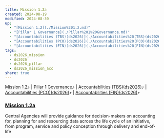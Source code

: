 ```yaml
---
title: Mission 1.2a
created: 2024-08-19
modified: 2024-08-30
up:
  - "[Mission 1.2](./Mission%201.2.md)"
  - "[Pillar 1 Governance](./Pillar%201%20Governance.md)"
  - "[Accountabilities (TBS)(ds2026)](./Accountabilities%20(TBS)(ds2026).md)"
  - "[Accountabilities (PCO)(ds2026)](./Accountabilities%20(PCO)(ds2026).md)"
  - "[Accountabilities (FIN)(ds2026)](./Accountabilities%20(FIN)(ds2026).md)"
tags:
  - ds2026_mission
  - ds2026
  - ds2026_pillar
  - ds2026_mission_acc
share: true
---
```

[Mission 1.2](./Mission%201.2.md)⤴️ | [Pillar 1 Governance](./Pillar%201%20Governance.md)⤴️ | [Accountabilities (TBS)(ds2026)](./Accountabilities%20(TBS)(ds2026).md)⤴️ | [Accountabilities (PCO)(ds2026)](./Accountabilities%20(PCO)(ds2026).md)⤴️ | [Accountabilities (FIN)(ds2026)](./Accountabilities%20(FIN)(ds2026).md)⤴️
### [Mission 1.2a](Mission%201.2a.md)
Central Agencies will provide guidance for decision-makers on accounting for, planning for and resourcing data across the life cycle of an initiative, from program, service and policy conception through delivery and end-of-life
